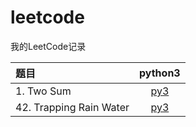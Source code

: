 # leetcode
我的LeetCode记录

| 题目 | python3 |
|:---|:---:|
| 1. Two Sum | [py3](https://github.com/PingHGao/leetcode/blob/master/py3_solution/1_TwoSum.py)
|42. Trapping Rain Water| [py3](https://github.com/PingHGao/leetcode/blob/master/py3_solution/42_TrappingRainWater.py) |  
